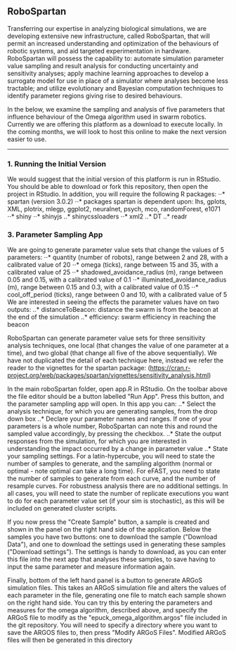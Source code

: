 ## RoboSpartan

Transferring our expertise in analyzing biological simulations, we are developing extensive new infrastructure, called RoboSpartan, that will permit an increased understanding and optimization of the behaviours of robotic systems, and aid targeted experimentation in hardware. RoboSpartan will possess the capability to: automate simulation parameter value sampling and result analysis for conducting uncertainty and sensitivity analyses; apply machine learning approaches to develop a surrogate model for use in place of a simulator where analyses become less tractable; and utilize evolutionary and Bayesian computation techniques to identify parameter regions giving rise to desired behaviours.

In the below, we examine the sampling and analysis of five parameters that influence behaviour of the Omega algorithm used in swarm robotics. Currently we are offering this platform as a download to execute locally. In the coming months, we will look to host this online to make the next version easier to use.

---

### 1. Running the Initial Version

We would suggest that the initial version of this platform is run in RStudio. You should be able to download or fork this repository, then open the project in RStudio. In addition, you will require the following R packages:
⋅⋅* spartan (version 3.0.2)
⋅⋅* packages spartan is dependent upon: lhs, gplots, XML, plotrix, mlegp, ggplot2, neuralnet, psych, mco, randomForest, e1071
⋅⋅* shiny
⋅⋅* shinyjs
..* shinycssloaders
⋅⋅* xml2
..* DT
..* readr

### 3. Parameter Sampling App

We are going to generate parameter value sets that change the values of 5 parameters:
⋅⋅* quantity (number of robots), range between 2 and 28, with a calibrated value of 20
⋅⋅* omega (ticks), range between 15 and 35, with a calibrated value of 25
⋅⋅* shadowed_avoidance_radius (m), range between 0.05 and 0.15, with a calibrated value of 0.1
⋅⋅* illuminated_avoidance_radius (m), range between 0.15 and 0.3, with a calibrated value of 0.15
⋅⋅* cool_off_period (ticks), range between 0 and 10, with a calibrated value of 5
We are interested in seeing the effects the parameter values have on two outputs:
..* distanceToBeacon: distance the swarm is from the beacon at the end of the simulation
..* efficiency: swarm efficiency in reaching the beacon

RoboSpartan can generate parameter value sets for three sensitivity analysis techniques, one local (that changes the value of one parameter at a time), and two global (that change all five of the above sequentially). We have not duplicated the detail of each technique here, instead we refer the reader to the vignettes for the spartan package: (https://cran.r-project.org/web/packages/spartan/vignettes/sensitivity_analysis.html)

In the main roboSpartan folder, open app.R in RStudio. On the toolbar above the file editor should be a button labelled "Run App". Press this button, and the parameter sampling app will open. In this app you can:
..* Select the analysis technique, for which you are generating samples, from the drop down box
..* Declare your parameter names and ranges. If one of your parameters is a whole number, RoboSpartan can note this and round the sampled value accordingly, by pressing the checkbox.
..* State the output responses from the simulation, for which you are interested in understanding the impact occurred by a change in parameter value
..* State your sampling settings. For a latin-hypercube, you will need to state the number of samples to generate, and the sampling algorithm (normal or optimal - note optimal can take a long time). For eFAST, you need to state the number of samples to generate from each curve, and the number of resample curves. For robustness analysis there are no additional settings. In all cases, you will need to state the number of replicate executions you want to do for each parameter value set (if your sim is stochastic), as this will be included on generated cluster scripts.

If you now press the "Create Sample" button, a sample is created and shown in the panel on the right hand side of the application. Below the samples you have two buttons: one to download the sample ("Download Data"), and one to download the settings used in generating these samples ("Download settings"). The settings is handy to download, as you can enter this file into the next app that analyses these samples, to save having to input the same parameter and measure information again.

Finally, bottom of the left hand panel is a button to generate ARGoS simulation files. This takes an ARGoS simulation file and alters the values of each parameter in the file, generating one file to match each sample shown on the right hand side. You can try this by entering the parameters and measures for the omega algorithm, described above, and specify the ARGoS file to modify as the "epuck_omega_algorithm.argos" file included in the git repository. You will need to specify a directory where you want to save the ARGOS files to, then press "Modify ARGoS Files". Modified ARGoS files will then be generated in this directory







